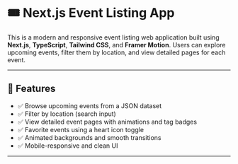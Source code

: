 # 🎟️ Next.js Event Listing App

This is a modern and responsive event listing web application built using **Next.js**, **TypeScript**, **Tailwind CSS**, and **Framer Motion**. Users can explore upcoming events, filter them by location, and view detailed pages for each event.

---

## 🚀 Features

- ✅ Browse upcoming events from a JSON dataset
- ✅ Filter by location (search input)
- ✅ View detailed event pages with animations and tag badges
- ✅ Favorite events using a heart icon toggle
- ✅ Animated backgrounds and smooth transitions
- ✅ Mobile-responsive and clean UI

---



